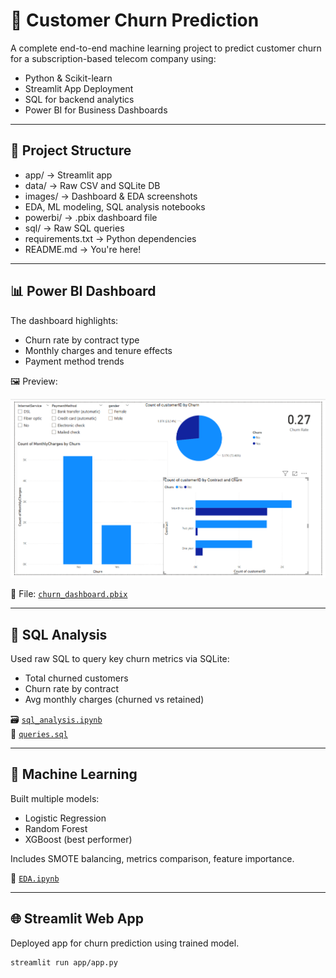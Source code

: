 # 🧠 Customer Churn Prediction

A complete end-to-end machine learning project to predict customer churn for a subscription-based telecom company using:
- Python & Scikit-learn
- Streamlit App Deployment
- SQL for backend analytics
- Power BI for Business Dashboards

---

## 📁 Project Structure
- app/ → Streamlit app
- data/ → Raw CSV and SQLite DB
- images/ → Dashboard & EDA screenshots
- EDA, ML modeling, SQL analysis notebooks
- powerbi/ → .pbix dashboard file
- sql/ → Raw SQL queries
- requirements.txt → Python dependencies
- README.md → You're here!

---

## 📊 Power BI Dashboard

The dashboard highlights:
- Churn rate by contract type
- Monthly charges and tenure effects
- Payment method trends

🖼️ Preview:

![powerbi](./images/powerbi.png)

📁 File: [`churn_dashboard.pbix`](churn_dashboard.pbix)

---

## 🔎 SQL Analysis

Used raw SQL to query key churn metrics via SQLite:

- Total churned customers
- Churn rate by contract
- Avg monthly charges (churned vs retained)

🗃️ [`sql_analysis.ipynb`](sql_analysis.ipynb)  
📄 [`queries.sql`](./sql/queries.sql)

---

## 🔬 Machine Learning

Built multiple models:
- Logistic Regression
- Random Forest
- XGBoost (best performer)

Includes SMOTE balancing, metrics comparison, feature importance.

📓 [`EDA.ipynb`](EDA.ipynb)

---

## 🌐 Streamlit Web App

Deployed app for churn prediction using trained model.

```bash
streamlit run app/app.py
